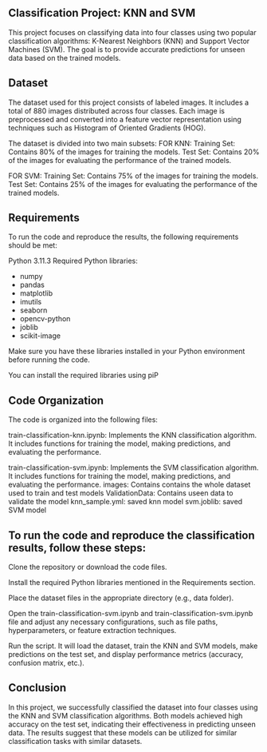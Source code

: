 ## Classification Project: KNN and SVM
This project focuses on classifying data into four classes using two popular classification algorithms: K-Nearest Neighbors (KNN) and Support Vector Machines (SVM). The goal is to provide accurate predictions for unseen data based on the trained models.

## Dataset
The dataset used for this project consists of labeled images. It includes a total of 880 images distributed across four classes. Each image is preprocessed and converted into a feature vector representation using techniques such as Histogram of Oriented Gradients (HOG).

The dataset is divided into two main subsets:
FOR KNN:
Training Set: Contains 80% of the images for training the models.
Test Set: Contains 20% of the images for evaluating the performance of the trained models. 

FOR SVM:
Training Set: Contains 75% of the images for training the models.
Test Set: Contains 25% of the images for evaluating the performance of the trained models. 


## Requirements
To run the code and reproduce the results, the following requirements should be met:

Python 3.11.3
Required Python libraries:

- numpy
- pandas
- matplotlib
- imutils
- seaborn
- opencv-python
- joblib
- scikit-image

Make sure you have these libraries installed in your Python environment before running the code.

You can install the required libraries using piP

## Code Organization

The code is organized into the following files:

train-classification-knn.ipynb: Implements the KNN classification algorithm. It includes functions for training the model, making predictions, and evaluating the performance.

train-classification-svm.ipynb: Implements the SVM classification algorithm. It includes functions for training the model, making predictions, and evaluating the performance.
images: Contains contains the whole dataset used to train and test models
ValidationData: Contains useen data to validate the model
knn_sample.yml: saved knn model
svm.joblib: saved SVM model

## To run the code and reproduce the classification results, follow these steps:

Clone the repository or download the code files.

Install the required Python libraries mentioned in the Requirements section.

Place the dataset files in the appropriate directory (e.g., data folder).

Open the train-classification-svm.ipynb and  train-classification-svm.ipynb file and adjust any necessary configurations, such as file paths, hyperparameters, or feature extraction techniques.

Run the  script. It will load the dataset, train the KNN and SVM models, make predictions on the test set, and display performance metrics (accuracy, confusion matrix, etc.).

## Conclusion
In this project, we successfully classified the dataset into four classes using the KNN and SVM classification algorithms. Both models achieved high accuracy on the test set, indicating their effectiveness in predicting unseen data. The results suggest that these models can be utilized for similar classification tasks with similar datasets.
